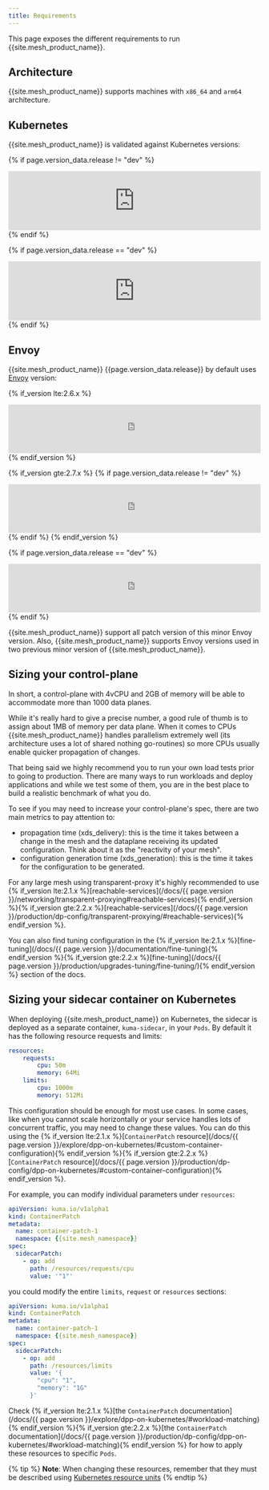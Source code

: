 ```yaml
---
title: Requirements
---
```


This page exposes the different requirements to run {{site.mesh_product_name}}.

## Architecture

{{site.mesh_product_name}} supports machines with `x86_64` and `arm64` architecture. 

## Kubernetes

{{site.mesh_product_name}} is validated against Kubernetes versions:

{% if page.version_data.release != "dev" %}
<iframe frameborder="0" scrolling="no" style="width:100%; height:118px;" allow="clipboard-write" src="https://emgithub.com/iframe.html?target=https%3A%2F%2Fgithub.com%2Fkumahq%2Fkuma%2Fblob%2Frelease-{{page.version_data.release | truncate: 3, ""}}%2Fmk%2Fdev.mk%23L24-L25&style=default&type=code&showFileMeta=on&showFullPath=on"></iframe>
{% endif %}

{% if page.version_data.release == "dev" %}
<iframe frameborder="0" scrolling="no" style="width:100%; height:118px;" allow="clipboard-write" src="https://emgithub.com/iframe.html?target=https%3A%2F%2Fgithub.com%2Fkumahq%2Fkuma%2Fblob%2Fmaster%2Fmk%2Fdev.mk%23L24-L25&style=default&type=code&showFileMeta=on&showFullPath=on"></iframe>
{% endif %}


## Envoy

{{site.mesh_product_name}} {{page.version_data.release}} by default uses [Envoy](https://www.envoyproxy.io/) version:

{% if_version lte:2.6.x %}
<iframe frameborder="0" scrolling="no" style="width:100%; height:97px;" allow="clipboard-write" src="https://emgithub.com/iframe.html?target=https%3A%2F%2Fgithub.com%2Fkumahq%2Fkuma%2Fblob%2Frelease-{{page.version_data.release | truncate: 3, ""}}%2Ftools%2Freleases%2Fversion.sh%23L11&style=default&type=code&showFileMeta=on&showFullPath=on"></iframe>
{% endif_version %}

{% if_version gte:2.7.x %}
{% if page.version_data.release != "dev" %}
<iframe frameborder="0" scrolling="no" style="width:100%; height:97px;" allow="clipboard-write" src="https://emgithub.com/iframe.html?target=https%3A%2F%2Fgithub.com%2Fkumahq%2Fkuma%2Fblob%2Frelease-{{page.version_data.release | truncate: 3, ""}}%2Fmk%2Fdev.mk%23L10&style=default&type=code&showFileMeta=on&showFullPath=on"></iframe>
{% endif %}
{% endif_version %}

{% if page.version_data.release == "dev" %}
<iframe frameborder="0" scrolling="no" style="width:100%; height:97px;" allow="clipboard-write" src="https://emgithub.com/iframe.html?target=https%3A%2F%2Fgithub.com%2Fkumahq%2Fkuma%2Fblob%2Fmaster%2Fmk%2Fdev.mk%23L10&style=default&type=code&showFileMeta=on&showFullPath=on"></iframe>
{% endif %}

{{site.mesh_product_name}} support all patch version of this minor Envoy version. Also, {{site.mesh_product_name}} supports
Envoy versions used in two previous minor version of {{site.mesh_product_name}}.

## Sizing your control-plane

In short, a control-plane with 4vCPU and 2GB of memory will be able to accommodate more than 1000 data planes.

While it's really hard to give a precise number, a good rule of thumb is to assign about 1MB of memory per data plane.
When it comes to CPUs {{site.mesh_product_name}} handles parallelism extremely well (its architecture uses a lot of shared nothing go-routines) so more CPUs usually enable quicker propagation of changes.

That being said we highly recommend you to run your own load tests prior to going to production.
There are many ways to run workloads and deploy applications and while we test some of them, you are in the best place to build a realistic benchmark of what you do.

To see if you may need to increase your control-plane's spec, there are two main metrics to pay attention to:

- propagation time (xds_delivery): this is the time it takes between a change in the mesh and the dataplane receiving its updated configuration. Think about it as the "reactivity of your mesh".
- configuration generation time (xds_generation): this is the time it takes for the configuration to be generated.

For any large mesh using transparent-proxy it's highly recommended to use {% if_version lte:2.1.x %}[reachable-services](/docs/{{ page.version }}/networking/transparent-proxying#reachable-services){% endif_version %}{% if_version gte:2.2.x %}[reachable-services](/docs/{{ page.version }}/production/dp-config/transparent-proxying/#reachable-services){% endif_version %}.

You can also find tuning configuration in the {% if_version lte:2.1.x %}[fine-tuning](/docs/{{ page.version }}/documentation/fine-tuning){% endif_version %}{% if_version gte:2.2.x %}[fine-tuning](/docs/{{ page.version }}/production/upgrades-tuning/fine-tuning/){% endif_version %} section of the docs.

## Sizing your sidecar container on Kubernetes

When deploying {{site.mesh_product_name}} on Kubernetes, the sidecar is deployed as a separate container, `kuma-sidecar`, in your `Pods`. By default it has the following resource requests and limits:

```yaml
resources:
    requests:
        cpu: 50m
        memory: 64Mi
    limits:
        cpu: 1000m
        memory: 512Mi
```

This configuration should be enough for most use cases. In some cases, like when you cannot scale horizontally or your service handles lots of concurrent traffic, you may need to change these values. You can do this using the {% if_version lte:2.1.x %}[`ContainerPatch` resource](/docs/{{ page.version }}/explore/dpp-on-kubernetes/#custom-container-configuration){% endif_version %}{% if_version gte:2.2.x %}[`ContainerPatch` resource](/docs/{{ page.version }}/production/dp-config/dpp-on-kubernetes/#custom-container-configuration){% endif_version %}. 

For example, you can modify individual parameters under `resources`:

```yaml
apiVersion: kuma.io/v1alpha1
kind: ContainerPatch
metadata:
  name: container-patch-1
  namespace: {{site.mesh_namespace}}
spec:
  sidecarPatch:
    - op: add
      path: /resources/requests/cpu
      value: '"1"'
```

you could modify the entire `limits`, `request` or `resources` sections:

```yaml
apiVersion: kuma.io/v1alpha1
kind: ContainerPatch
metadata:
  name: container-patch-1
  namespace: {{site.mesh_namespace}}
spec:
  sidecarPatch:
    - op: add
      path: /resources/limits
      value: '{
        "cpu": "1",
        "memory": "1G"
      }'
```

Check {% if_version lte:2.1.x %}[the `ContainerPatch` documentation](/docs/{{ page.version }}/explore/dpp-on-kubernetes/#workload-matching){% endif_version %}{% if_version gte:2.2.x %}[the `ContainerPatch` documentation](/docs/{{ page.version }}/production/dp-config/dpp-on-kubernetes/#workload-matching){% endif_version %} for how to apply these resources to specific `Pods`.

{% tip %}
**Note**: When changing these resources, remember that they must be described using [Kubernetes resource units](https://kubernetes.io/docs/concepts/configuration/manage-resources-containers/#resource-units-in-kubernetes)
{% endtip %} 
